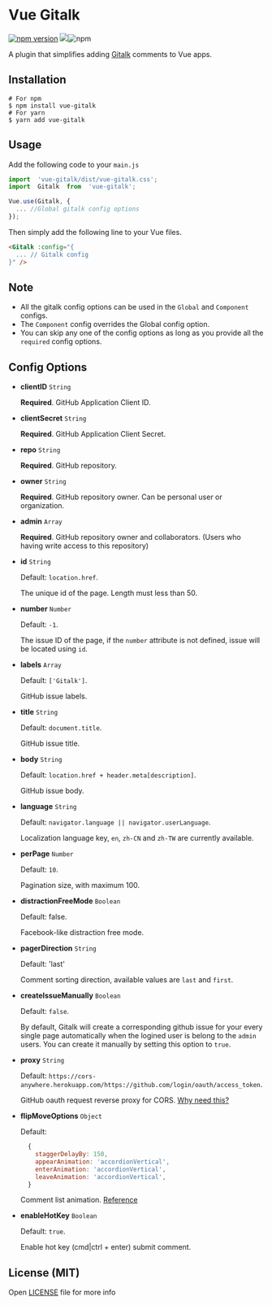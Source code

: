 # Vue Gitalk
<a href="https://npmjs.com/package/vue-gitalk"><img src="https://badge.fury.io/js/vue-gitalk.svg" alt="npm version"></a> <img src="https://badgen.net/github/license/nishantwrp/vue-gitalk"><img alt="npm" src="https://img.shields.io/npm/dt/vue-gitalk">

A plugin that simplifies adding [Gitalk](https://github.com/gitalk/gitalk) comments to Vue apps.


## Installation

```
# For npm
$ npm install vue-gitalk
# For yarn
$ yarn add vue-gitalk
```

## Usage

Add the following code to your `main.js`

```js
import  'vue-gitalk/dist/vue-gitalk.css';
import  Gitalk  from  'vue-gitalk';

Vue.use(Gitalk, {
  ... //Global gitalk config options
});
```
Then simply add the following line to your Vue files.
```html
<Gitalk :config="{
  ... // Gitalk config
}" />
```
## Note
- All the gitalk config options can be used in the `Global` and `Component` configs.
- The `Component` config overrides the Global config option.
- You can skip any one of the config options as long as you provide all the `required` config options.


## Config Options

- **clientID** `String`

  **Required**. GitHub Application Client ID.

- **clientSecret** `String`

  **Required**. GitHub Application Client Secret.

- **repo** `String`

  **Required**. GitHub repository.

- **owner** `String`

  **Required**. GitHub repository owner. Can be personal user or organization.

- **admin** `Array`

  **Required**. GitHub repository owner and collaborators. (Users who having write access to this repository)

- **id** `String`

  Default: `location.href`.

  The unique id of the page. Length must less than 50.

- **number** `Number`

  Default: `-1`.

  The issue ID of the page, if the `number` attribute is not defined, issue will be located using `id`.

- **labels** `Array`

  Default: `['Gitalk']`.

  GitHub issue labels.

- **title** `String`

  Default: `document.title`.

  GitHub issue title.

- **body** `String`

  Default: `location.href + header.meta[description]`.

  GitHub issue body.

- **language** `String`

  Default: `navigator.language || navigator.userLanguage`.

  Localization language key, `en`, `zh-CN` and `zh-TW` are currently available.

- **perPage** `Number`

  Default: `10`.

  Pagination size, with maximum 100.

- **distractionFreeMode** `Boolean`

  Default: false.

  Facebook-like distraction free mode.

- **pagerDirection** `String`

  Default: 'last'

  Comment sorting direction, available values are `last` and `first`.

- **createIssueManually** `Boolean`

  Default: `false`.

  By default, Gitalk will create a corresponding github issue for your every single page automatically when the logined user is belong to the `admin` users. You can create it manually by setting this option to `true`.

- **proxy** `String`

  Default: `https://cors-anywhere.herokuapp.com/https://github.com/login/oauth/access_token`.

  GitHub oauth request reverse proxy for CORS. [Why need this?](https://github.com/isaacs/github/issues/330)

- **flipMoveOptions** `Object`

  Default:
  ```js
    {
      staggerDelayBy: 150,
      appearAnimation: 'accordionVertical',
      enterAnimation: 'accordionVertical',
      leaveAnimation: 'accordionVertical',
    }
  ```

  Comment list animation. [Reference](https://github.com/joshwcomeau/react-flip-move/blob/master/documentation/enter_leave_animations.md)

- **enableHotKey** `Boolean`

  Default: `true`.

  Enable hot key (cmd|ctrl + enter) submit comment.


## License (MIT)

Open [LICENSE](./LICENSE) file for more info
